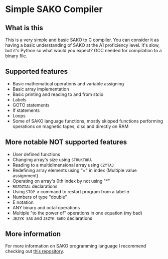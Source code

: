 Simple SAKO Compiler
========

## What is this
This is a very simple and basic SAKO to C compiler. You can consider it as having a basic understanding of SAKO at the A1 proficiency level. It's slow, but it's Python so what would you expect? GCC needed for compilation to a binary file.

## Supported features
- Basic mathematical operations and variable assigning
- Basic array implementation
- Basic printing and reading to and from stdio
- Labels
- GOTO statements
- If statements
- Loops
- Some of SAKO language functions, mostly skipped functions performing operations on magnetic tapes, disc and directly on RAM

## More notable NOT supported features
- User defined functions
- Changing array's size using `STRUKTURA`
- Reading to a multidimensional array using `CZYTAJ`
- Redefining array elements using "=" in index (Multiple value assignment)
- Operating on array's 0th index by not using "*"
- `ROZDZIAL` declarations
- Using `STOP 𝛼` command to restart program from a label `𝛼`
- Numbers of type "double"
- E notation
- ANY binary and octal operations
- Multiple "to the power of" operations in one equation (my bad)
- `JEZYK SAS` and `JEZYK SAKO` declarations

## More information
For more information on SAKO programming language I recommend checking out [this repository](https://github.com/Acrimoris/Everything_about_SAKO).
